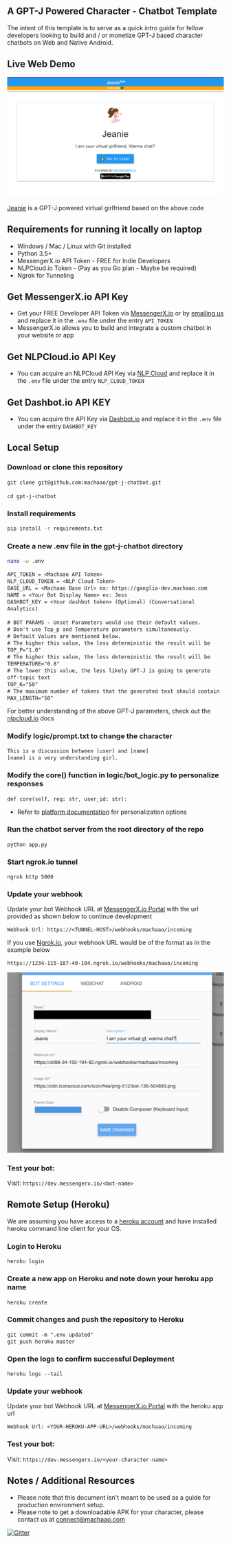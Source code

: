 ## A GPT-J Powered Character - Chatbot Template ##
The intent of this template is to serve as a quick intro guide for fellow developers 
looking to build and / or monetize GPT-J based character chatbots on Web and Native Android.

## Live Web Demo ##
![figure](images/img.png)

[Jeanie](https://messengerx.io/jeanie) is a GPT-J powered virtual girlfriend based on the above code

## Requirements for running it locally on laptop ##
* Windows / Mac / Linux with Git installed
* Python 3.5+
* MessengerX.io API Token - FREE for Indie Developers
* NLPCloud.io Token - (Pay as you Go plan - Maybe be required)
* Ngrok for Tunneling

## Get MessengerX.io API Key ##
* Get your FREE Developer API Token via [MessengerX.io](https://messengerx.io) 
  or by [emailing us](mailto:connect@machaao.com) and replace it in the ```.env``` file under the entry ```API_TOKEN```
* MessengerX.io allows you to build and integrate a custom chatbot in your website or app


## Get NLPCloud.io API Key ##
* You can acquire an NLPCloud API Key via [NLP Cloud](https://nlpcloud.io) and replace it in the ```.env``` file under the entry
```NLP_CLOUD_TOKEN```
  
## Get Dashbot.io API KEY ##
* You can acquire the API Key via [Dashbot.io](https://dashbot.io) and replace it in the ```.env``` file under the entry
```DASHBOT_KEY```
  
## Local Setup ##
### Download or clone this repository ###
```
git clone git@github.com:machaao/gpt-j-chatbot.git

cd gpt-j-chatbot
```


### Install requirements ###
```bash
pip install -r requirements.txt
```

### Create a new .env file in the gpt-j-chatbot directory ###
```bash
nano -w .env
```

```
API_TOKEN = <Machaao API Token>
NLP_CLOUD_TOKEN = <NLP Cloud Token> 
BASE_URL = <Machaao Base Url> ex: https://ganglia-dev.machaao.com
NAME = <Your Bot Display Name> ex: Jess
DASHBOT_KEY = <Your dashbot token> (Optional) (Conversational Analytics)

# BOT PARAMS - Unset Parameters would use their default values.
# Don't use Top_p and Temperature parameters simultaneously.
# Default Values are mentioned below.
# The higher this value, the less deterministic the result will be
TOP_P="1.0" 
# The higher this value, the less deterministic the result will be
TEMPERATURE="0.8"
# The lower this value, the less likely GPT-J is going to generate off-topic text
TOP_K="50"
# The maximum number of tokens that the generated text should contain
MAX_LENGTH="50"
```
For better understanding of the above GPT-J parameters, check out the [nlpcloud.io](https://docs.nlpcloud.io/#generation) docs


### Modify logic/prompt.txt to change the character ###
```
This is a discussion between [user] and [name]
[name] is a very understanding girl.
```

### Modify the core() function in logic/bot_logic.py to personalize responses ###
```
def core(self, req: str, user_id: str):
```
* Refer to [platform documentation](https://messengerx.rtfd.iio) for personalization options

### Run the chatbot server from the root directory of the repo ###
```
python app.py
```

### Start ngrok.io tunnel ###
```
ngrok http 5000
```

### Update your webhook ###
Update your bot Webhook URL at [MessengerX.io Portal](https://portal.messengerx.io) with the url provided as shown below to continue development
```
Webhook Url: https://<TUNNEL-HOST>/webhooks/machaao/incoming
```
If you use [Ngrok.io](https://ngrok.io), your webhook URL would be of the format as in the example below
```
https://1234-115-187-40-104.ngrok.io/webhooks/machaao/incoming 
```
![figure](images/mx_screenshot.png)

### Test your bot:
Visit: ```https://dev.messengerx.io/<bot-name>```


## Remote Setup (Heroku) ##

We are assuming you have access to a [heroku account](https://heroku.com)
and have installed heroku command line client for your OS.

### Login to Heroku ###
```
heroku login
```

### Create a new app on Heroku and note down your heroku app name
```
heroku create
```

### Commit changes and push the repository to Heroku ###
```
git commit -m ".env updated"
git push heroku master
```

### Open the logs to confirm successful Deployment ###
```
heroku logs --tail
```

### Update your webhook ###
Update your bot Webhook URL at [MessengerX.io Portal](https://portal.messengerx.io) with the heroku app url
```
Webhook Url: <YOUR-HEROKU-APP-URL>/webhooks/machaao/incoming
```

### Test your bot:
Visit: ```https://dev.messengerx.io/<your-character-name>```


## Notes / Additional Resources ##
* Please note that this document isn't meant to be used as a guide for production environment setup.
* Please note to get a downloadable APK for your character, please contact us at [connect@machaao.com](mailto:connect@machaao.com)

[![Gitter](https://badges.gitter.im/messengerx-io/community.svg)](https://gitter.im/messengerx-io/community?utm_source=badge&utm_medium=badge&utm_campaign=pr-badge)  
